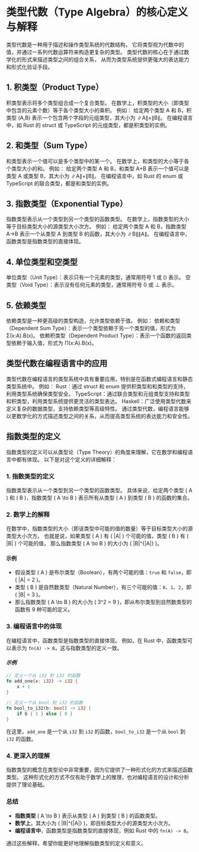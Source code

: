 # 类型代数（Type Algebra）的核心定义与解释

类型代数是一种用于描述和操作类型系统的代数结构，
它将类型视为代数中的值，并通过一系列代数运算符来构造更复杂的类型。
类型代数的核心在于通过数学化的形式来描述类型之间的组合关系，
从而为类型系统提供更强大的表达能力和形式化验证手段。

## 1. 积类型（Product Type）

积类型表示将多个类型组合成一个复合类型。
在数学上，积类型的大小（即类型中包含的元素个数）等于各个类型大小的乘积。
例如：
给定两个类型 A 和 B，积类型 (A,B) 表示一个包含两个字段的元组类型，其大小为 ∥A∥×∥B∥。
在编程语言中，如 Rust 的 struct 或 TypeScript 的元组类型，都是积类型的实例。

## 2. 和类型（Sum Type）

和类型表示一个值可以是多个类型中的某一个。
在数学上，和类型的大小等于各个类型大小的和。
例如：
给定两个类型 A 和 B，和类型 A+B 表示一个值可以是类型 A 或类型 B，其大小为 ∥A∥+∥B∥。
在编程语言中，如 Rust 的 enum 或 TypeScript 的联合类型，都是和类型的实例。

## 3. 指数类型（Exponential Type）

指数类型表示从一个类型到另一个类型的函数类型。
在数学上，指数类型的大小等于目标类型大小的源类型大小次方。
例如：
给定两个类型 A 和 B，指数类型 A→B 表示一个从类型 A 到类型 B 的函数，其大小为 ∥B∥∥A∥。
在编程语言中，函数类型是指数类型的直接体现。

## 4. 单位类型和空类型

单位类型（Unit Type）：表示只有一个元素的类型，通常用符号 1 或 () 表示。
空类型（Void Type）：表示没有任何元素的类型，通常用符号 0 或 ⊥ 表示。

## 5. 依赖类型

依赖类型是一种更高级的类型构造，允许类型依赖于值。
例如：
依赖和类型（Dependent Sum Type）：表示一个类型依赖于另一个类型的值，形式为 Σ(x:A).B(x)。
依赖积类型（Dependent Product Type）：表示一个函数的返回类型依赖于输入值，形式为 Π(x:A).B(x)。

## 类型代数在编程语言中的应用

类型代数在编程语言的类型系统中具有重要应用，特别是在函数式编程语言和静态类型系统中。
例如：
Rust：通过 struct 和 enum 提供积类型和和类型的支持，利用类型系统确保类型安全。
TypeScript：通过联合类型和元组类型支持和类型和积类型，利用类型系统提供更灵活的类型表达。
Haskell：广泛使用类型代数来定义复杂的数据类型，支持依赖类型等高级特性。
通过类型代数，编程语言能够以更数学化的方式描述类型之间的关系，从而提高类型系统的表达能力和安全性。

## 指数类型的定义

指数类型的定义可以从类型论（Type Theory）的角度来理解，它在数学和编程语言中都有体现。
以下是对这个定义的详细解释：

### 1. **指数类型的定义**

指数类型表示从一个类型到另一个类型的函数类型。
具体来说，给定两个类型 \( A \) 和 \( B \)，指数类型 \( A \to B \) 表示所有从类型 \( A \) 到类型 \( B \) 的函数的集合。

### 2. **数学上的解释**

在数学中，指数类型的大小（即该类型中可能的值的数量）等于目标类型大小的源类型大小次方。
也就是说，如果类型 \( A \) 有 \( \|A\| \) 个可能的值，类型 \( B \) 有 \( \|B\| \) 个可能的值，
那么指数类型 \( A \to B \) 的大小为 \( \|B\|^{\|A\|} \)。

#### 示例

- 假设类型 \( A \) 是布尔类型（Boolean），有两个可能的值：`true` 和 `false`，即 \( \|A\| = 2 \)。
- 类型 \( B \) 是自然数类型（Natural Number），有三个可能的值：`0`、`1`、`2`，即 \( \|B\| = 3 \)。
- 那么指数类型 \( A \to B \) 的大小为 \( 3^2 = 9 \)，即从布尔类型到自然数类型的函数有 9 种可能的定义。

### 3. **编程语言中的体现**

在编程语言中，函数类型是指数类型的直接体现。
例如，在 Rust 中，函数类型可以表示为 `fn(A) -> B`，这与指数类型的定义一致。

#### *示例*

```rust
// 定义一个从 i32 到 i32 的函数
fn add_one(x: i32) -> i32 {
    x + 1
}

// 定义一个从 bool 到 i32 的函数
fn bool_to_i32(b: bool) -> i32 {
    if b { 1 } else { 0 }
}
```

在这里，`add_one` 是一个从 `i32` 到 `i32` 的函数，`bool_to_i32` 是一个从 `bool` 到 `i32` 的函数。

### 4. **更深入的理解**

指数类型的概念在类型论中非常重要，因为它提供了一种形式化的方式来描述函数类型。
这种形式化的方式不仅有助于数学上的推理，也对编程语言的设计和分析提供了理论基础。

### 总结

- **指数类型** \( A \to B \) 表示从类型 \( A \) 到类型 \( B \) 的函数类型。
- **数学上**，其大小为 \( \|B\|^{\|A\|} \)，即目标类型大小的源类型大小次方。
- **编程语言中**，函数类型是指数类型的直接体现，例如 Rust 中的 `fn(A) -> B`。

通过这些解释，希望你能更好地理解指数类型的定义和意义。

